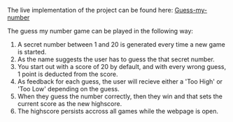 The live implementation of the project can be found here: [Guess-my-number](https://guess-my-num-rishabh.netlify.app/)

The guess my number game can be played in the following way:

1. A secret number between 1 and 20 is generated every time a new game is started.
2. As the name suggests the user has to guess the that secret number.
3. You start out with a score of 20 by default, and with every wrong guess, 1 point is deducted from the score.
4. As feedback for each guess, the user will recieve either a 'Too High' or 'Too Low' depending on the guess.
5. When they guess the number correctly, then they win and that sets the current score as the new highscore.
6. The highscore persists accross all games while the webpage is open.
